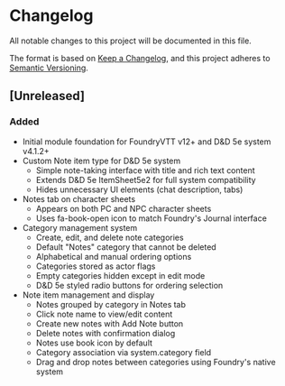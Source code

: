 # Changelog

All notable changes to this project will be documented in this file.

The format is based on [Keep a Changelog](https://keepachangelog.com/en/1.1.0/),
and this project adheres to [Semantic Versioning](https://semver.org/spec/v2.0.0.html).

## [Unreleased]

### Added
- Initial module foundation for FoundryVTT v12+ and D&D 5e system v4.1.2+
- Custom Note item type for D&D 5e system
  - Simple note-taking interface with title and rich text content
  - Extends D&D 5e ItemSheet5e2 for full system compatibility
  - Hides unnecessary UI elements (chat description, tabs)
- Notes tab on character sheets
  - Appears on both PC and NPC character sheets
  - Uses fa-book-open icon to match Foundry's Journal interface
- Category management system
  - Create, edit, and delete note categories
  - Default "Notes" category that cannot be deleted
  - Alphabetical and manual ordering options
  - Categories stored as actor flags
  - Empty categories hidden except in edit mode
  - D&D 5e styled radio buttons for ordering selection
- Note item management and display
  - Notes grouped by category in Notes tab
  - Click note name to view/edit content
  - Create new notes with Add Note button
  - Delete notes with confirmation dialog
  - Notes use book icon by default
  - Category association via system.category field
  - Drag and drop notes between categories using Foundry's native system